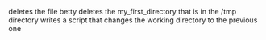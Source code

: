 deletes the file betty
deletes the my_first_directory that is in the /tmp directory
writes a script that changes the working directory to the previous one
